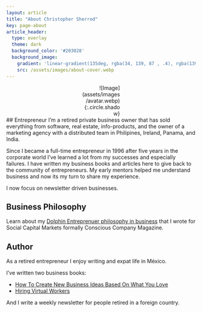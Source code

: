 ```yaml
---
layout: article
title: "About Christopher Sherrod"
key: page-about
article_header:
  type: overlay
  theme: dark
  background_color: '#203028'
  background_image:
    gradient: 'linear-gradient(135deg, rgba(34, 139, 87 , .4), rgba(139, 34, 139, .4))'
    src: /assets/images/about-cover.webp
---
```

<div style="width:20%; margin:0 auto;" align="right" markdown="1">
![Image](assets/images/avatar.webp){:.circle.shadow}
</div>
## Entrepreneur
I’m a retired private business owner that has sold everything from software, real estate, info-products, and the owner of a marketing agency with a distributed team in Philipines, Ireland, Panama, and India.

Since I became a full-time entrepreneur in 1996 after five years in the corporate world I’ve learned a lot from my successes and especially failures. I have written my business books and articles here to give back to the community of entrepreneurs. My early mentors helped me understand business and now its my turn to share my experience.

I now focus on newsletter driven businesses.

## Business Philosophy
Learn about my [Dolphin Entreprenuer philosophy in business](https://socapglobal.com/2017/08/forget-shark-tank-dolphin-entrepreneur-instead/) that I wrote for Social Capital Markets formally Conscious Company Magazine.

## Author
As a retired entrepreneur I enjoy writing and expat life in México.

I’ve written two business books:
- [How To Create New Business Ideas Based On What You Love](https://amzn.to/3oZlRrW)
- [Hiring Virtual Workers](https://amzn.to/2FvAxx9)

And I write a weekly newsletter for people retired in a foreign country.